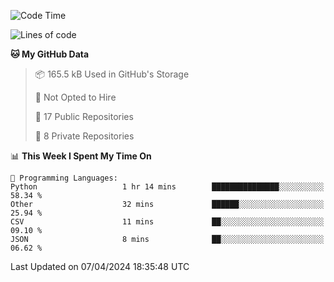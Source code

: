 <!--START_SECTION:waka-->
![Code Time](http://img.shields.io/badge/Code%20Time-876%20hrs%206%20mins-blue)

![Lines of code](https://img.shields.io/badge/From%20Hello%20World%20I%27ve%20Written-207.7%20thousand%20lines%20of%20code-blue)

**🐱 My GitHub Data** 

> 📦 165.5 kB Used in GitHub's Storage 
 > 
> 🚫 Not Opted to Hire
 > 
> 📜 17 Public Repositories 
 > 
> 🔑 8 Private Repositories 
 > 
📊 **This Week I Spent My Time On** 

```text
💬 Programming Languages: 
Python                   1 hr 14 mins        ███████████████░░░░░░░░░░   58.34 % 
Other                    32 mins             ██████░░░░░░░░░░░░░░░░░░░   25.94 % 
CSV                      11 mins             ██░░░░░░░░░░░░░░░░░░░░░░░   09.10 % 
JSON                     8 mins              ██░░░░░░░░░░░░░░░░░░░░░░░   06.62 % 
```


 Last Updated on 07/04/2024 18:35:48 UTC
<!--END_SECTION:waka-->

